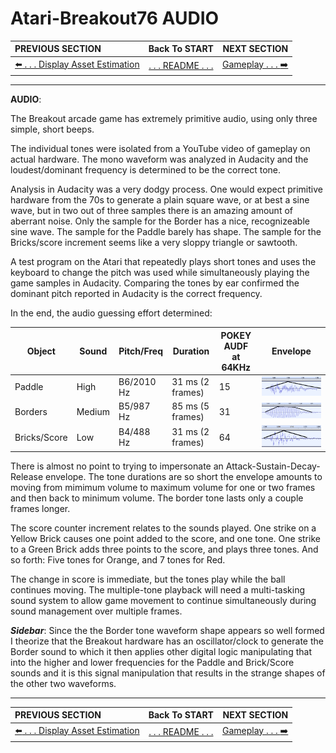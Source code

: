 # Atari-Breakout76 AUDIO

**PREVIOUS SECTION** | **Back To START** | **NEXT SECTION**
:--- | :---: | ---:
[:arrow_left: . . . Display Asset Estimation]( https://github.com/kenjennings/Atari-Breakout76/blob/master/README01AssetEstimation.md "Display Asset Estimation" ) | [. . . README . . .]( https://github.com/kenjennings/Atari-Breakout76/blob/master/README.md "README" ) | [Gameplay . . . :arrow_right:]( https://github.com/kenjennings/Atari-Breakout76/blob/master/README03Gameplay.md "Gameplay" ) 

---

**AUDIO**:

The Breakout arcade game has extremely primitive audio, using only three simple, short beeps.

The individual tones were isolated from a YouTube video of gameplay on actual hardware.  The mono waveform was analyzed in Audacity and the loudest/dominant frequency is determined to be the correct tone.

Analysis in Audacity was a very dodgy process.  One would expect primitive hardware from the 70s to generate a plain square wave, or at best a sine wave, but in two out of three samples there is an amazing amount of aberrant noise.  Only the sample for the Border has a nice, recognizeable sine wave.  The sample for the Paddle barely has shape. The sample for the Bricks/score increment seems like a very sloppy triangle or sawtooth.  

A test program on the Atari that repeatedly plays short tones and uses the keyboard to change the pitch was used while simultaneously playing the game samples in Audacity.  Comparing the tones by ear confirmed the dominant pitch reported in Audacity is the correct frequency.

In the end, the audio guessing effort determined:   

Object  | Sound  | Pitch/Freq | Duration | POKEY AUDF at 64KHz | Envelope
--- | --- | --- | ---- | --- | ---
Paddle  | High    | B6/2010 Hz | 31 ms (2 frames)  | 15 | ![Paddle](BeepPaddleEnvelope.png?raw=true "Paddle Envelope")
Borders | Medium  | B5/987 Hz | 85 ms (5 frames) | 31 | ![Border](BeepBorderEnvelope.png?raw=true "Border Envelope")
Bricks/Score | Low     | B4/488 Hz | 31 ms (2 frames) | 64 | ![Brick](BeepBrickEnvelope.png?raw=true "Brick Envelope")

There is almost no point to trying to impersonate an Attack-Sustain-Decay-Release envelope.  The tone durations are so short the envelope amounts to moving from mimimum volume to maximum volume for one or two frames and then back to minimum volume.   The border tone lasts only a couple frames longer.

The score counter increment relates to the sounds played. One strike on a Yellow Brick causes one point added to the score, and one tone.  One strike to a Green Brick adds three points to the score, and plays three tones. And so forth: Five tones for Orange, and 7 tones for Red.  

The change in score is immediate, but the tones play while the ball continues moving.  The multiple-tone playback will need a multi-tasking sound system to allow game movement to continue simultaneously during sound management over multiple frames.

***Sidebar***: Since the the Border tone waveform shape appears so well formed I theorize that the Breakout hardware has an oscillator/clock to generate the Border sound to which it then applies other digital logic manipulating that into the higher and lower frequencies for the Paddle and Brick/Score sounds and it is this signal manipulation that results in the strange shapes of the other two waveforms.

---

**PREVIOUS SECTION** | **Back To START** | **NEXT SECTION**
:--- | :---: | ---:
[:arrow_left: . . . Display Asset Estimation]( https://github.com/kenjennings/Atari-Breakout76/blob/master/README01AssetEstimation.md "Display Asset Estimation" ) | [. . . README . . .]( https://github.com/kenjennings/Atari-Breakout76/blob/master/README.md "README" ) | [Gameplay . . . :arrow_right:]( https://github.com/kenjennings/Atari-Breakout76/blob/master/README03Gameplay.md "Gameplay" ) 
